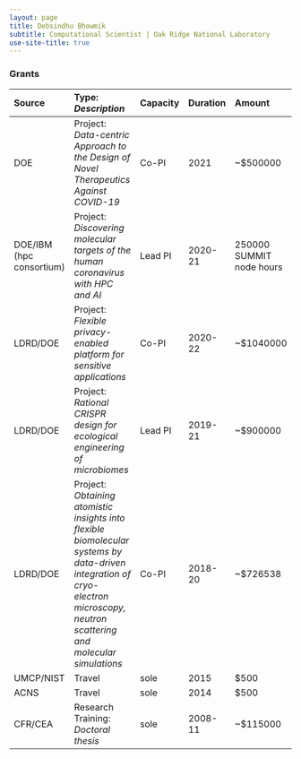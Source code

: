 ```yaml
---
layout: page
title: Debsindhu Bhowmik
subtitle: Computational Scientist | Oak Ridge National Laboratory  
use-site-title: true
---
```


### **Grants**    

| Source | Type: _Description_ | Capacity | Duration | Amount |   
| :------ | :--- | :--- | :--- | :--- | 
| DOE | Project: _Data-centric Approach to the Design of Novel Therapeutics Against COVID-19_ | Co-PI | 2021 | ~$500000 | 
| DOE/IBM (hpc consortium) | Project: _Discovering molecular targets of the human coronavirus with HPC and AI_ | Lead PI | 2020-21 | 250000 SUMMIT node hours | 
| LDRD/DOE | Project: _Flexible privacy-enabled platform for sensitive applications_ | Co-PI | 2020-22 | ~$1040000 |
| LDRD/DOE | Project: _Rational CRISPR design for ecological engineering of microbiomes_ | Lead PI | 2019-21 | ~$900000 |
| LDRD/DOE | Project: _Obtaining atomistic insights into flexible biomolecular systems by data-driven integration of cryo-electron microscopy, neutron scattering and molecular simulations_ | Co-PI | 2018-20 | ~$726538 |
| UMCP/NIST | Travel | sole | 2015 | $500 |
| ACNS | Travel | sole | 2014 | $500 |
| CFR/CEA | Research Training: _Doctoral thesis_ | sole | 2008-11 | ~$115000 |

